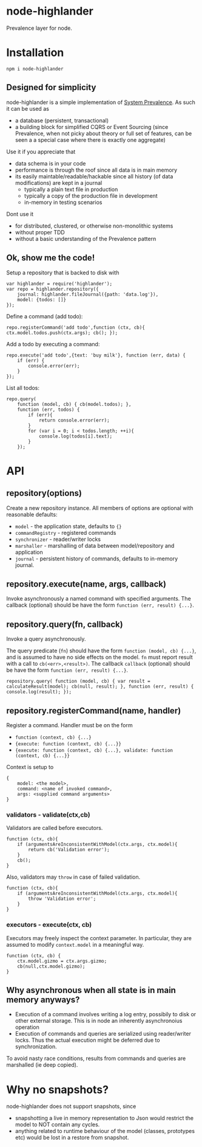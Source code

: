 # node-highlander
Prevalence layer for node.

# Installation

`npm i node-highlander`

## Designed for simplicity
node-highlander is a simple implementation of [System Prevalence](http://en.wikipedia.org/wiki/System_Prevalence). As such it can be used as

- a database (persistent, transactional)
- a building block for simplified CQRS or Event Sourcing (since Prevalence, when not picky about theory or full set of features, can be seen a a special case where there is exactly one aggregate)  


Use it if you appreciate that

- data schema is in your code
- performance is through the roof since all data is in main memory
- its easily maintable/readable/hackable since all history (of data modifications) are kept in a journal
	- typically a plain text file in production
	- typically a copy of the production file in development
	- in-memory in testing scenarios  
 
Dont use it

- for distributed, clustered, or otherwise non-monolithic systems
- without proper TDD
- without a basic understanding of the Prevalence pattern  

## Ok, show me the code!

Setup a repository that is backed to disk with

    var highlander = require('highlander');
    var repo = highlander.repository({
    	journal: highlander.fileJournal({path: 'data.log'}),
    	model: {todos: []} 
    });

Define a command (add todo):

`repo.registerCommand('add todo',function (ctx, cb){ ctx.model.todos.push(ctx.args); cb(); });` 

Add a todo by executing a command:

    repo.execute('add todo',{text: 'buy milk'}, function (err, data) {
    	if (err) { 
    		console.error(err); 
    	}
    });

List all todos:

    repo.query(
		function (model, cb) { cb(model.todos); },
		function (err, todos) {
			if (err){
				return console.error(err);
			}
			for (var i = 0; i < todos.length; ++i){
				console.log(todos[i].text);
			}
		});

# API
## repository(options)
Create a new repository instance. All members of options are optional with reasonable defaults:

- `model` - the application state, defaults to `{}`
- `commandRegistry` - registered commands
- `synchronizer` - reader/writer locks
- `marshaller` - marshalling of data between model/repository and application
- `journal` - persistent history of commands, defaults to in-memory journal.   

## repository.execute(name, args, callback)
Invoke asynchronously a named command with specified arguments.
The callback (optional) should be have the form `function (err, result) {...}`.

## repository.query(fn, callback)
Invoke a query asynchronously.

The query predicate (`fn`) should have the form `function (model, cb) {...}`, and is assumed to have no side effects on the model. `fn` must report result with a call to `cb(<err>,<result>)`.
The callback `callback` (optional) should be have the form `function (err, result) {...}`.


`
	repository.query(
		function (model, cb) {
			var result = calculateResult(model);
			cb(null, result);
		},
		function (err, result) {
			console.log(result);
	});
`

## repository.registerCommand(name, handler)
Register a command. Handler must be on the form

- `function (context, cb) {...}`
- `{execute: function (context, cb) {...}}`
- `{execute: function (context, cb) {...}, validate: function (context, cb) {...}}`     

Context is setup to
 
    {
    	model: <the model>,
    	command: <name of invoked command>,
    	args: <supplied command arguments>
    }  
    
### validators - validate(ctx,cb)
Validators are called before executors. 

    function (ctx, cb){
        if (argumentsAreInconsistentWithModel(ctx.args, ctx.model){
            return cb('Validation error');
        }
        cb();
    }


Also, validators may `throw` in case of failed validation.

    function (ctx, cb){
        if (argumentsAreInconsistentWithModel(ctx.args, ctx.model){
            throw 'Validation error';
        }
    }

### executors - execute(ctx, cb)
Executors may freely inspect the context parameter. In particular, they are assumed to modify `context.model` in a meaningful way. 


    function (ctx, cb) {
        ctx.model.gizmo = ctx.args.gizmo;
        cb(null,ctx.model.gizmo);
    }


## Why asynchronous when all state is in main memory anyways?

- Execution of a command involves writing a log entry, possibily to disk or other external storage. This is in node an inherently asynchronoius operation
- Execution of commands and queries are serialized using reader/writer locks. Thus the actual execution might be deferred due to synchronization. 

To avoid nasty race conditions, results from commands and queries are marshalled (ie deep copied).

# Why no snapshots?
node-highlander does not support snapshots, since

- snapshotting a live in memory representation to Json would restrict the model to NOT contain any cycles.
- anything related to runtime behaviour of the model (classes, prototypes etc) would be lost in a restore from snapshot.
  
